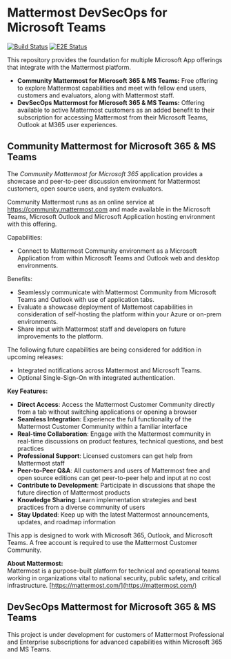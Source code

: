 # Mattermost DevSecOps for Microsoft Teams

[![Build Status](https://github.com/mattermost/mattermost-plugin-msteams-devsecops/actions/workflows/ci.yml/badge.svg)](https://github.com/mattermost/mattermost-plugin-msteams-devsecops/actions/workflows/ci.yml)
[![E2E Status](https://github.com/mattermost/mattermost-plugin-msteams-devsecops/actions/workflows/e2e.yml/badge.svg)](https://github.com/mattermost/mattermost-plugin-msteams-devsecops/actions/workflows/e2e.yml)

This repository provides the foundation for multiple Microsoft App offerings that integrate with the Mattermost platform.

- **Community Mattermost for Microsoft 365 & MS Teams:** Free offering to explore Mattermost capabilities and meet with fellow end users, customers and evaluators, along with Mattermost staff.
- **DevSecOps Mattermost for Microsoft 365 & MS Teams:** Offering available to active Mattermost customers as an added benefit to their subscription for accessing Mattermost from their Microsoft Teams, Outlook at M365 user experiences.

## Community Mattermost for Microsoft 365 & MS Teams

The *Community Mattermost for Microsoft 365* application provides a showcase and peer-to-peer discussion environment for Mattermost customers, open source users, and system evaluators.

Community Mattermost runs as an online service at https://community.mattermost.com and made available in the Microsoft Teams, Microsoft Outlook and Microsoft Application hosting environment with this offering.

Capabilities:
- Connect to Mattermost Community environment as a Microsoft Application from within Microsoft Teams and Outlook web and desktop environments.

Benefits:
- Seamlessly communicate with Mattermost Community from Microsoft Teams and Outlook with use of application tabs.
- Evaluate a showcase deployment of Mattemost capabilities in consideration of self-hosting the platform within your Azure or on-prem environments.  
- Share input with Mattermost staff and developers on future improvements to the platform.

The following future capabilities are being considered for addition in upcoming releases:

- Integrated notifications across Mattermost and Microsoft Teams.
- Optional Single-Sign-On with integrated authentication.

**Key Features:**  
- **Direct Access**: Access the Mattermost Customer Community directly from a tab without switching applications or opening a browser  
- **Seamless Integration**: Experience the full functionality of the Mattermost Customer Community within a familiar interface  
- **Real-time Collaboration**: Engage with the Mattermost community in real-time discussions on product features, technical questions, and best practices  
- **Professional Support**: Licensed customers can get help from Mattermost staff
- **Peer-to-Peer Q&A**: All customers and users of Mattermost free and open source editions can get peer-to-peer help and input at no cost
- **Contribute to Development**: Participate in discussions that shape the future direction of Mattermost products  
- **Knowledge Sharing**: Learn implementation strategies and best practices from a diverse community of users  
- **Stay Updated**: Keep up with the latest Mattermost announcements, updates, and roadmap information  

This app is designed to work with Microsoft 365, Outlook, and Microsoft Teams. A free account is required to use the Mattermost Customer Community.  

**About Mattermost:**  
Mattermost is a purpose-built platform for technical and operational teams working in organizations vital to national security, public safety, and critical infrastructure. [https://mattermost.com/](https://mattermost.com/)  

## DevSecOps Mattermost for Microsoft 365 & MS Teams

This project is under development for customers of Mattermost Professional and Enterprise subscriptions for advanced capabilities within Microsoft 365 and MS Teams.  

